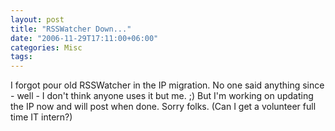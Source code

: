 ```yaml
---
layout: post
title: "RSSWatcher Down..."
date: "2006-11-29T17:11:00+06:00"
categories: Misc 
tags: 
---
```


I forgot pour old RSSWatcher in the IP migration. No one said anything since - well - I don't think anyone uses it but me. ;) But I'm working on updating the IP now and will post when done. Sorry folks. (Can I get a volunteer full time IT intern?)
